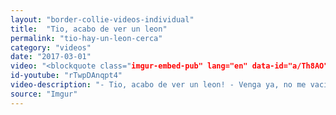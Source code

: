 ```yaml
---
layout: "border-collie-videos-individual"
title:  "Tio, acabo de ver un leon"
permalink: "tio-hay-un-leon-cerca"
category: "videos"
date: "2017-03-01"
video: "<blockquote class="imgur-embed-pub" lang="en" data-id="a/Th8AO"><a href="//imgur.com/Th8AO">&quot;Dude, there&#39;s a lion in here&quot; &quot;Haha, I&#39;m not falling for that one again&quot;</a></blockquote><script async src="//s.imgur.com/min/embed.js" charset="utf-8"></script>"
id-youtube: "rTwpDAnqpt4"
video-description: "- Tio, acabo de ver un leon! - Venga ya, no me vaciles! no me vas a volver a engañar..."
source: "Imgur"
---
```

